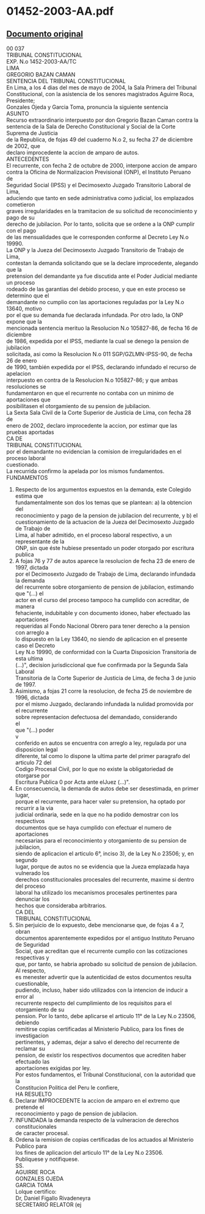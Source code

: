 
01452-2003-AA.pdf
=================
  
[Documento original](https://tc.gob.pe/jurisprudencia/2004/01452-2003-AA.pdf)  
---  
00 037  
TRIBUNAL CONSTITUCIONAL  
EXP. N.o 1452-2003-AA/TC  
LIMA  
GREGORIO BAZAN CAMAN  
SENTENCIA DEL TRIBUNAL CONSTITUCIONAL  
En Lima, a los 4 dias del mes de mayo de 2004, la Sala Primera del Tribunal  
Constitucional, con la asistencia de los senores magistrados Aguirre Roca, Presidente;  
Gonzales Ojeda y Garcia Toma, pronuncia la siguiente sentencia  
ASUNTO  
Recurso extraordinario interpuesto por don Gregorio Bazan Caman contra la  
sentencia de la Sala de Derecho Constitucional y Social de la Corte Suprema de Justicia  
de la Republica, de fojas 49 del cuaderno N.o 2, su fecha 27 de diciembre de 2002, que  
declaro improcedente la accion de amparo de autos.  
ANTECEDENTES  
El recurrente, con fecha 2 de octubre de 2000, interpone accion de amparo  
contra la Oficina de Normalizacion Previsional (ONP), el Instituto Peruano de  
Seguridad Social (IPSS) y el Decimosexto Juzgado Transitorio Laboral de Lima,  
aduciendo que tanto en sede administrativa como judicial, los emplazados cometieron  
graves irregularidades en la tramitacion de su solicitud de reconocimiento y pago de su  
derecho de jubilacion. Por lo tanto, solicita que se ordene a la ONP cumplir con el pago  
de las mensualidades que le corresponden conforme al Decreto Ley N.o 19990.  
La ONP y la Jueza del Decimosexto Juzgado Transitorio de Trabajo de Lima,  
contestan la demanda solicitando que se la declare improcedente, alegando que la  
pretension del demandante ya fue discutida ante el Poder Judicial mediante un proceso  
rodeado de las garantias del debido proceso, y que en este proceso se determino que el  
demandante no cumplio con las aportaciones reguladas por la Ley N.o 13640, motivo  
por el que su demanda fue declarada infundada. Por otro lado, la ONP expone que la  
mencionada sentencia merituo la Resolucion N.o 105827-86, de fecha 16 de diciembre  
de 1986, expedida por el IPSS, mediante la cual se denego la pension de jubilacion  
solicitada, asi como la Resolucion N.o 011 SGP/GZLMN-IPSS-90, de fecha 26 de enero  
de 1990, también expedida por el IPSS, declarando infundado el recurso de apelacion  
interpuesto en contra de la Resolucion N.o 105827-86; y que ambas resoluciones se  
fundamentaron en que el recurrente no contaba con un minimo de aportaciones que  
posibilitasen el otorgamiento de su pension de jubilacion.  
La Sexta Sala Civil de la Corte Superior de Justicia de Lima, con fecha 28 de  
enero de 2002, declaro improcedente la accion, por estimar que las pruebas aportadas  
CA DE  
TRIBUNAL CONSTITUCIONAL  
por el demandante no evidencian la comision de irregularidades en el proceso laboral  
cuestionado.  
La recurrida confirmo la apelada por los mismos fundamentos.  
FUNDAMENTOS  
1. Respecto de los argumentos expuestos en la demanda, este Colegido estima que  
fundamentalmente son dos los temas que se plantean: a) la obtencion del  
reconocimiento y pago de la pension de jubilacion del recurrente, y b) el  
cuestionamiento de la actuacion de la Jueza del Decimosexto Juzgado de Trabajo de  
Lima, al haber admitido, en el proceso laboral respectivo, a un representante de la  
ONP, sin que éste hubiese presentado un poder otorgado por escritura publica  
2. A fojas 76 y 77 de autos aparece la resolucion de fecha 23 de enero de 1997, dictada  
por el Decimosexto Juzgado de Trabajo de Lima, declarando infundada la demanda  
del recurrente sobre otorgamiento de pension de jubilacion, estimando que "(...) el  
actor en el curso del proceso tampoco ha cumplido con acreditar, de manera  
fehaciente, indubitable y con documento idoneo, haber efectuado las aportaciones  
requeridas al Fondo Nacional Obrero para tener derecho a la pension con arreglo a  
lo dispuesto en la Ley 13640, no siendo de aplicacion en el presente caso el Decreto  
Ley N.o 19990, de conformidad con la Cuarta Disposicion Transitoria de esta ultima  
(...)", decision jurisdiccional que fue confirmada por la Segunda Sala Laboral  
Transitoria de la Corte Superior de Justicia de Lima, de fecha 3 de junio de 1997.  
3. Asimismo, a fojas 21 corre la resolucion, de fecha 25 de noviembre de 1996, dictada  
por el mismo Juzgado, declarando infundada la nulidad promovida por el recurrente  
sobre representacion defectuosa del demandado, considerando  
el  
que "(...) poder  
v  
conferido en autos se encuentra con arreglo a ley, regulada por una disposicion legal  
diferente, tal como lo dispone la ultima parte del primer paragrafo del articulo 72 del  
Codigo Procesal Civil, por lo que no existe la obligatoriedad de otorgarse por  
Escritura Publica 0 por Acta ante elJuez (...)".  
4. En consecuencia, la demanda de autos debe ser desestimada, en primer lugar,  
porque el recurrente, para hacer valer su pretension, ha optado por recurrir a la via  
judicial ordinaria, sede en la que no ha podido demostrar con los respectivos  
documentos que se haya cumplido con efectuar el numero de aportaciones  
necesarias para el reconocimiento y otorgamiento de su pension de jubilacion,  
siendo de aplicacion el articulo 6°, inciso 3), de la Ley N.o 23506; y, en segundo  
lugar, porque de autos no se evidencia que la Jueza emplazada haya vulnerado los  
derechos constitucionales procesales del recurrente, maxime si dentro del proceso  
laboral ha utilizado los mecanismos procesales pertinentes para denunciar los  
hechos que consideraba arbitrarios.  
CA DEL  
TRIBUNAL CONSTITUCIONAL  
5. Sin perjuicio de lo expuesto, debe mencionarse que, de fojas 4 a 7, obran  
documentos aparentemente expedidos por el antiguo Instituto Peruano de Seguridad  
Social, que acreditan que el recurrente cumplio con las cotizaciones respectivas y  
que, por tanto, se habria aprobado su solicitud de pension de jubilacion. Al respecto,  
es menester advertir que la autenticidad de estos documentos resulta cuestionable,  
pudiendo, incluso, haber sido utilizados con la intencion de inducir a error al  
recurrente respecto del cumplimiento de los requisitos para el otorgamiento de su  
pension. Por lo tanto, debe aplicarse el articulo 11° de la Ley N.o 23506, debiendo  
remitirse copias certificadas al Ministerio Publico, para los fines de investigacion  
pertinentes, y ademas, dejar a salvo el derecho del recurrente de reclamar su  
pension, de existir los respectivos documentos que acrediten haber efectuado las  
aportaciones exigidas por ley.  
Por estos fundamentos, el Tribunal Constitucional, con la autoridad que la  
Constitucion Politica del Peru le confiere,  
HA RESUELTO  
1. Declarar IMPROCEDENTE la accion de amparo en el extremo que pretende el  
reconocimiento y pago de pension de jubilacion.  
2. INFUNDADA la demanda respecto de la vulneracion de derechos constitucionales  
de caracter procesal.  
3. Ordena la remision de copias certificadas de los actuados al Ministerio Publico para  
los fines de aplicacion del articulo 11° de la Ley N.o 23506.  
Publiquese y notifiquese.  
SS.  
AGUIRRE ROCA  
GONZALES OJEDA  
GARCIA TOMA  
Lolque certifico:  
Dr, Daniel Figallo Rivadeneyra  
SECRETARIO RELATOR (ej